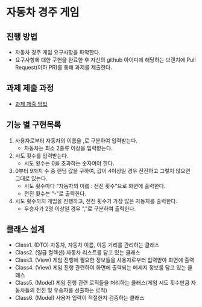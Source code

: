 # 자동차 경주 게임
## 진행 방법
* 자동차 경주 게임 요구사항을 파악한다.
* 요구사항에 대한 구현을 완료한 후 자신의 github 아이디에 해당하는 브랜치에 Pull Request(이하 PR)를 통해 과제를 제출한다.

## 과제 제출 과정
* [과제 제출 방법](https://github.com/next-step/nextstep-docs/tree/master/precourse)

## 기능 별 구현목록
1. 사용자로부터 자동차의 이름을 ,로 구분하여 입력받는다.
   *  자동차는 최소 2종류 이상을 입력받는다.
2. 시도 횟수를 입력받는다.
    * 시도 횟수는 0을 초과하는 숫자여야 한다.
3. 0부터 9까지 수 중 랜덤 값을 구하여, 값이 4이상일 경우 전진하고 그렇지 않으면 그대로 있는다.
    * 시도 횟수마다 "자동차의 이름 : 전진 횟수"으로 화면에 출력한다.
    * 전진 횟수는 "-"로 출력한다.
4. 시도 횟수까지 게임을 진행하고, 전진 횟수가 가장 많은 자동차를 출력한다.
    * 우승자가 2명 이상일 경우 ","로 구분하여 출력한다.

## 클래스 설계
* Class1. (DTO) 자동차, 자동차 이름, 이동 거리를 관리하는 클래스
* Class2. (일급 컬렉션) 자동차 리스트를 담고 있는 클래스
* Class3. (View) 게임 진행에 필요한 정보들을 사용자로부터 입력받아 화면에 출력
* Class4. (View) 게임 진행 관련하여 화면에 출력되는 메세지 정보를 담고 있는 클래스
* Class5. (Model) 게임 진행 관련 로직들을 처리하는 클래스(게임 시도 횟수만큼 자동차들의 전진 및 우승자를 선출하는 로직)
* Class6. (Model) 사용자 입력이 적절한지 검증하는 클래스
